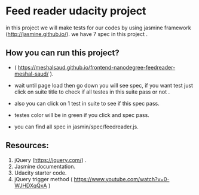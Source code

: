 # Feed reader udacity project
in this project we will make tests for our codes by using jasmine framework (http://jasmine.github.io/).
we have 7 spec in this project .

## How you can run this project?
 * ( https://meshalsaud.github.io/frontend-nanodegree-feedreader-meshal-saud/ ).

 * wait until page load then go down you will see spec, if you want test just click on suite title to check if all testes in this suite pass or not .
 * also you can click on 1 test in suite to see if this spec pass.
 * testes color will be in green if you click and spec pass.
 * you can find all spec in jasmin/spec/feedreader.js.


 ## Resources:
 1. jQuery (https://jquery.com/) .
 2. Jasmine documentation.
 3. Udacity starter code.
 4. jQuery trigger method ( https://www.youtube.com/watch?v=0-WJHDXqQxA ) 